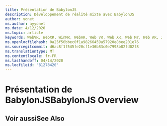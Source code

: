 ```yaml
---
title: Présentation de BabylonJS
description: Développement de réalité mixte avec BabylonJS
author: yonet
ms.author: ayyonet
ms.date: 4/12/2020
ms.topic: article
keywords: WebVR, WebXR, WinMR, WebAR, Web VR, Web XR, Web Mr, Web AR, 360, 360 Video, 360 vidéos, 360 photo, 360 photos, 360 content, Internet immersif, immersiveweb, IW
ms.openlocfilehash: 0a25f50bbec0f1a98266459a57920e8bee201e76
ms.sourcegitcommit: d6ac8f1f545fe20cf1e36b83c0e7998b82fd02f8
ms.translationtype: MT
ms.contentlocale: fr-FR
ms.lasthandoff: 04/14/2020
ms.locfileid: "81278420"
---
```

# <a name="babylonjs-overview"></a><span data-ttu-id="e140c-104">Présentation de BabylonJS</span><span class="sxs-lookup"><span data-stu-id="e140c-104">BabylonJS Overview</span></span>

## <a name="see-also"></a><span data-ttu-id="e140c-105">Voir aussi</span><span class="sxs-lookup"><span data-stu-id="e140c-105">See Also</span></span>

